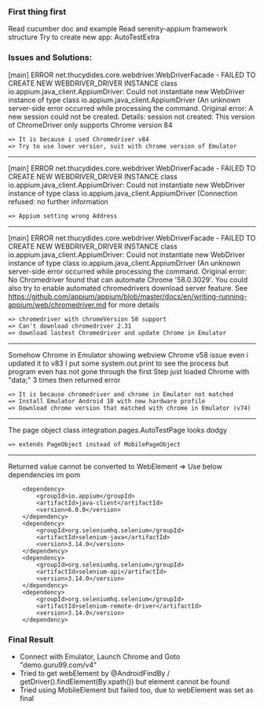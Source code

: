 ### First thing first
Read cucumber doc and example
Read serenity-appium framework structure
Try to create new app: AutoTestExtra

### Issues and Solutions:
[main] ERROR net.thucydides.core.webdriver.WebDriverFacade - FAILED TO CREATE NEW WEBDRIVER_DRIVER INSTANCE class io.appium.java_client.AppiumDriver: Could not instantiate new WebDriver instance of type class io.appium.java_client.AppiumDriver (An unknown server-side error occurred while processing the command. Original error: A new session could not be created. Details: session not created: This version of ChromeDriver only supports Chrome version 84
```
=> It is because i used Chromedriver v84
=> Try to use lower versior, suit with chrome version of Emulator
```

---
[main] ERROR net.thucydides.core.webdriver.WebDriverFacade - FAILED TO CREATE NEW WEBDRIVER_DRIVER INSTANCE class io.appium.java_client.AppiumDriver: Could not instantiate new WebDriver instance of type class io.appium.java_client.AppiumDriver (Connection refused: no further information
```
=> Appium setting wrong Address
```
---
[main] ERROR net.thucydides.core.webdriver.WebDriverFacade - FAILED TO CREATE NEW WEBDRIVER_DRIVER INSTANCE class io.appium.java_client.AppiumDriver: Could not instantiate new WebDriver instance of type class io.appium.java_client.AppiumDriver (An unknown server-side error occurred while processing the command. Original error: No Chromedriver found that can automate Chrome '58.0.3029'. You could also try to enable automated chromedrivers download server feature. See https://github.com/appium/appium/blob/master/docs/en/writing-running-appium/web/chromedriver.md for more details
```
=> chromedriver with chromeVersion 58 support 
=> Can't download chromedriver 2.31
=> download lastest Chromedriver and update Chrome in Emulator
```
---
Somehow Chrome in Emulator showing webview Chrome v58 issue even i updated it to v83
I put some system.out.print to see the process but program even has not gone through the first Step
just loaded Chrome with "data;" 3 times then returned error
```
=> It is because chromedriver and chrome in Emulator not matched
=> Install Emulator Android 10 with new hardware profile
=> Download chrome version that matched with chrome in Emulator (v74)
```
--- 
The page object class integration.pages.AutoTestPage looks dodgy
```
=> extends PageObject instead of MobilePageObject
```

--- 
Returned value cannot be converted to WebElement
=> Use below dependencies im pom
```
    <dependency>
        <groupId>io.appium</groupId>
        <artifactId>java-client</artifactId>
        <version>6.0.0</version>
    </dependency>
    <dependency>
        <groupId>org.seleniumhq.selenium</groupId>
        <artifactId>selenium-java</artifactId>
        <version>3.14.0</version>
    </dependency>
    <dependency>
        <groupId>org.seleniumhq.selenium</groupId>
        <artifactId>selenium-api</artifactId>
        <version>3.14.0</version>
    </dependency>
    <dependency>
        <groupId>org.seleniumhq.selenium</groupId>
        <artifactId>selenium-remote-driver</artifactId>
        <version>3.14.0</version>
    </dependency>
```

### Final Result
+ Connect with Emulator, Launch Chrome and Goto "demo.guru99.com/v4"
+ Tried to get webElement by @AndroidFindBy / getDriver().findElement(By.xpath()) but element cannot be found
+ Tried using MobileElement but failed too, due to webElement was set as final


